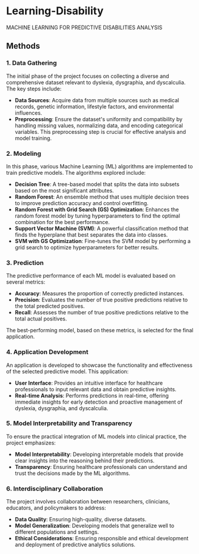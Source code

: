 # Learning-Disability
MACHINE LEARNING FOR PREDICTIVE DISABILITIES ANALYSIS

## Methods

### 1. Data Gathering
The initial phase of the project focuses on collecting a diverse and comprehensive dataset relevant to dyslexia, dysgraphia, and dyscalculia. The key steps include:

- **Data Sources**: Acquire data from multiple sources such as medical records, genetic information, lifestyle factors, and environmental influences.
- **Preprocessing**: Ensure the dataset's uniformity and compatibility by handling missing values, normalizing data, and encoding categorical variables. This preprocessing step is crucial for effective analysis and model training.

### 2. Modeling
In this phase, various Machine Learning (ML) algorithms are implemented to train predictive models. The algorithms explored include:

- **Decision Tree**: A tree-based model that splits the data into subsets based on the most significant attributes.
- **Random Forest**: An ensemble method that uses multiple decision trees to improve prediction accuracy and control overfitting.
- **Random Forest with Grid Search (GS) Optimization**: Enhances the random forest model by tuning hyperparameters to find the optimal combination for the best performance.
- **Support Vector Machine (SVM)**: A powerful classification method that finds the hyperplane that best separates the data into classes.
- **SVM with GS Optimization**: Fine-tunes the SVM model by performing a grid search to optimize hyperparameters for better results.

### 3. Prediction
The predictive performance of each ML model is evaluated based on several metrics:

- **Accuracy**: Measures the proportion of correctly predicted instances.
- **Precision**: Evaluates the number of true positive predictions relative to the total predicted positives.
- **Recall**: Assesses the number of true positive predictions relative to the total actual positives.

The best-performing model, based on these metrics, is selected for the final application.

### 4. Application Development
An application is developed to showcase the functionality and effectiveness of the selected predictive model. This application:

- **User Interface**: Provides an intuitive interface for healthcare professionals to input relevant data and obtain predictive insights.
- **Real-time Analysis**: Performs predictions in real-time, offering immediate insights for early detection and proactive management of dyslexia, dysgraphia, and dyscalculia.

### 5. Model Interpretability and Transparency
To ensure the practical integration of ML models into clinical practice, the project emphasizes:

- **Model Interpretability**: Developing interpretable models that provide clear insights into the reasoning behind their predictions.
- **Transparency**: Ensuring healthcare professionals can understand and trust the decisions made by the ML algorithms.

### 6. Interdisciplinary Collaboration
The project involves collaboration between researchers, clinicians, educators, and policymakers to address:

- **Data Quality**: Ensuring high-quality, diverse datasets.
- **Model Generalization**: Developing models that generalize well to different populations and settings.
- **Ethical Considerations**: Ensuring responsible and ethical development and deployment of predictive analytics solutions.
